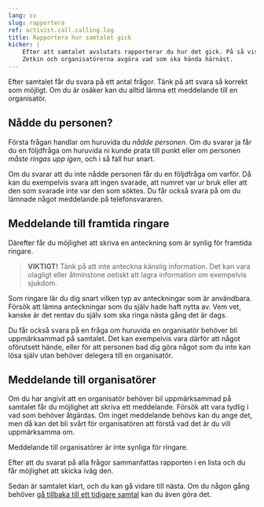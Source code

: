 ```yaml
---
lang: sv
slug: rapportera
ref: activist.call.calling.log
title: Rapportera hur samtalet gick
kicker: |
    Efter att samtalet avslutats rapporterar du hur det gick. På så vis kan
    Zetkin och organisatörerna avgöra vad som ska hända härnäst.
---
```


Efter samtalet får du svara på ett antal frågor. Tänk på att svara så korrekt
som möjligt. Om du är osäker kan du alltid lämna ett meddelande till en
organisatör.

## Nådde du personen?
Första frågan handlar om huruvida du _nådde personen_. Om du svarar ja får du
en följdfråga om huruvida ni kunde prata till punkt eller om personen _måste
ringas upp igen_, och i så fall hur snart.

Om du svarar att du inte nådde personen får du en följdfråga om varför. Då kan
du exempelvis svara att ingen svarade, att numret var ur bruk eller att den som
svarade inte var den som söktes. Du får också svara på om du lämnade något
meddelande på telefonsvararen.

## Meddelande till framtida ringare
Därefter får du möjlighet att skriva en anteckning som är synlig för framtida
ringare.

> __VIKTIGT!__
> Tänk på att inte anteckna känslig information. Det kan vara olagligt eller
> åtminstone oetiskt att lagra information om exempelvis sjukdom.

Som ringare lär du dig snart vilken typ av anteckningar som är användbara.
Försök att lämna anteckningar som du själv hade haft nytta av. Vem vet, kanske
är det rentav du själv som ska ringa nästa gång det är dags.

Du får också svara på en fråga om huruvida en organisatör behöver bli
uppmärksammad på samtalet. Det kan exempelvis vara därför att något oförutsett
hände, eller för att personen bad dig göra något som du inte kan lösa själv
utan behöver delegera till en organisatör.

## Meddelande till organisatörer
Om du har angivit att en organisatör behöver bil uppmärksammad på samtalet
får du möjlighet att skriva ett meddelande. Försök att vara tydlig i vad som
behöver åtgärdas. Om inget meddelande behövs kan du ange det, men då kan det
bli svårt för organisatören att förstå vad det är du vill uppmärksamma om.

Meddelande till organisatörer är inte synliga för ringare.

Efter att du svarat på alla frågor sammanfattas rapporten i en lista och du
får möjlighet att skicka iväg den.

Sedan är samtalet klart, och du kan gå vidare till nästa. Om du någon gång
behöver [gå tillbaka till ett tidigare samtal](../../att-gora-om) kan du
även göra det.
